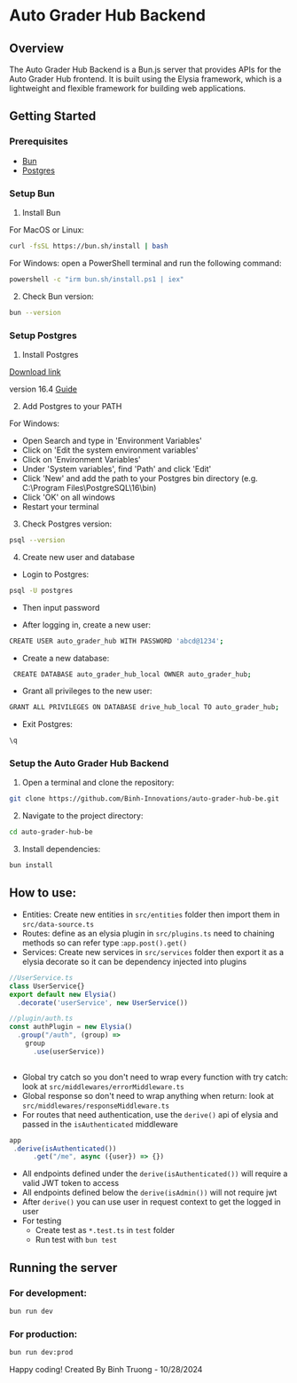 # Auto Grader Hub Backend

## Overview
The Auto Grader Hub Backend is a Bun.js server that provides APIs for the Auto Grader Hub frontend. It is built using the Elysia framework, which is a lightweight and flexible framework for building web applications.
## Getting Started

### Prerequisites
- [Bun](https://bun.sh/)
- [Postgres](https://www.postgresql.org/)

### Setup Bun

1. Install Bun

For MacOS or Linux:
```bash 
curl -fsSL https://bun.sh/install | bash
```

For Windows:
open a PowerShell terminal and run the following command:
```bash
powershell -c "irm bun.sh/install.ps1 | iex"
```

2. Check Bun version:
```bash
bun --version
```

### Setup Postgres

1. Install Postgres

[Download link](https://www.enterprisedb.com/downloads/postgres-postgresql-downloads)

version 16.4
[Guide](https://www.w3schools.com/postgresql/postgresql_install.php)


2. Add Postgres to your PATH

For Windows:
- Open Search and type in 'Environment Variables'
- Click on 'Edit the system environment variables'
- Click on 'Environment Variables'
- Under 'System variables', find 'Path' and click 'Edit'
- Click 'New' and add the path to your Postgres bin directory (e.g. C:\Program Files\PostgreSQL\16\bin)
- Click 'OK' on all windows
- Restart your terminal

3. Check Postgres version:
```bash
psql --version
```

4. Create new user and database

- Login to Postgres:
```bash
psql -U postgres
```

- Then input password

- After logging in, create a new user:

```bash
CREATE USER auto_grader_hub WITH PASSWORD 'abcd@1234';
```

- Create a new database:

```bash
 CREATE DATABASE auto_grader_hub_local OWNER auto_grader_hub;
```

- Grant all privileges to the new user:

```bash
GRANT ALL PRIVILEGES ON DATABASE drive_hub_local TO auto_grader_hub;
```

- Exit Postgres:

```bash
\q
```


### Setup the Auto Grader Hub Backend

1. Open a terminal and clone the repository:

```bash
git clone https://github.com/Binh-Innovations/auto-grader-hub-be.git
```

2. Navigate to the project directory:

```bash
cd auto-grader-hub-be
```

3. Install dependencies:

```bash
bun install
```

## How to use:

- Entities: Create new entities in `src/entities` folder then import them in `src/data-source.ts`
- Routes: define as an elysia plugin in `src/plugins.ts` need to chaining methods so can refer type :`app.post().get()`
- Services: Create new services in `src/services` folder then export it as a elysia decorate so it can be dependency
  injected into plugins

```typescript
//UserService.ts
class UserService{}
export default new Elysia()
  .decorate('userService', new UserService())
```

```typescript
//plugin/auth.ts
const authPlugin = new Elysia()
  .group("/auth", (group) =>
    group
      .use(userService))
     
```
- Global try catch so you don't need to wrap every function with try catch: look at `src/middlewares/errorMiddleware.ts`
- Global response so don't need to wrap anything when return: look at `src/middlewares/responseMiddleware.ts`
- For routes that need authentication, use the `derive()` api of elysia and passed in the `isAuthenticated` middleware
```typescript
app
 .derive(isAuthenticated())
      .get("/me", async ({user}) => {})
```
- All endpoints defined under the `derive(isAuthenticated())` will require a valid JWT token to access
- All endpoints defined below the `derive(isAdmin())` will not require jwt
- After `derive()` you can use user in request context to get the logged in user
- For testing
    - Create test as `*.test.ts` in `test` folder
    - Run test with `bun test`


## Running the server

### For development:
```bash
bun run dev
```

### For production:
```bash
bun run dev:prod
```

Happy coding!
Created By Binh Truong - 10/28/2024


